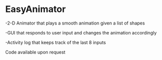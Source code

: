 # EasyAnimator
-2-D Animator that plays a smooth animation given a list of shapes

-GUI that responds to user input and changes the animation accordingly

-Activity log that keeps track of the last 8 inputs

Code available upon request
